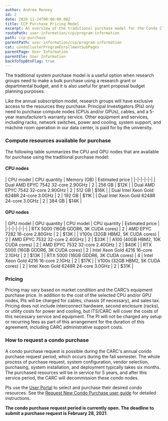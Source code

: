 ```yaml
---
author: Andrea Renney
id: 2
date: 2020-11-24T00:00:00.00Z
title: CCP Purchase Pricing Model
excerpt: An overview of the traditional purchase model for the Condo Cluster Program (CCP).
routePath: user-information/ccp/program-information
path: ccp-purchase
parentPath: user-information/ccp/program-information
cat: condoClusterProgramEnrollmentSubPages
parentPage: User Information
parentEle: User Information
backToTopBtnFlag: true
---
```


The traditional system purchase model is a useful option when research groups need to make a bulk purchase using a research grant or departmental budget, and it is also useful for grant proposal budget planning purposes.

Like the annual subscription model, research groups will have exclusive access to the resources they purchase. Principal Investigators (PIs) only need to purchase compute nodes (CPUs and/or GPUs), cables, and a 5-year manufacturer’s warranty service. Other equipment and services, including racks, network switches, power and cooling, system support, and machine room operation in our data center, is paid for by the university. 

### Compute resources available for purchase

The following table summarizes the CPU and GPU nodes that are available for purchase using the traditional purchase model:

#### CPU nodes

| CPU model | CPU quantity | Memory (GB) | Estimated price |
|-|-|-|-|-|
| Dual AMD EPYC 7542 32-core 2.90GHz | 2 | 256 GB | $12K |
| Dual AMD EPYC 7542 32-core 2.90GHz | 2 | 512 GB | $16K |
| Dual Intel Xeon Gold 6248R 24-core 3.0GHz | 2 | 192 GB | $11K |
| Dual Intel Xeon Gold 6248R 24-core 3.0GHz | 2 | 384 GB | $14K |

#### GPU nodes

| GPU model | GPU quantity | CPU model | CPU quantity | Estimated price |
|-|-|-|-|-|-|
| RTX 5000 (16GB GDDR6, 3K CUDA cores) | 2 | AMD EPYC 7282 16-core 2.80GHz | 2 | $13K |
| V100s (32GB HBM2, 5K CUDA cores) | 2 | AMD EPYC 7532 32-core 2.40GHz | 2 | $33K |
| A100 (40GB HBM2, 10K CUDA cores) | 2 | AMD EPYC 7532 32-core 2.40GHz | 2 | $40K |
| RTX 5000 (16GB GDDR6, 3K CUDA cores) | 2 | Intel Xeon Gold 4216 16-core 2.1GHz | 2 | $13K |
| RTX 5000 (16GB GDDR6, 3K CUDA cores) | 4 | Intel Xeon Gold 4216 16-core 2.1GHz | 2 | $17K |
| V100s (32GB HBM2, 5K CUDA cores) | 2 | Intel Xeon Gold 6248R 24-core 3.0GHz | 2 | $31K |

### Pricing

Pricing may vary based on market condition and the CARC’s equipment purchase price. In addition to the cost of the selected CPU and/or GPU nodes, PIs will be charged for cables, chassis (if necessary), and sales tax. Pricing does not include interconnect hardware, second enclosure (racks), or utility costs for power and cooling, but ITS/CARC will cover the costs of this necessary service and equipment. The PI will not be charged any setup or recurring fees as part of this arrangement for the duration of this agreement, including CARC administrative support costs.

### How to request a condo purchase

A condo purchase request is possible during the CARC's annual condo purchase request period, which occurs during the fall semester. The whole process of purchase request, system configuration, vendor selection, purchasing, system installation, and deployment typically takes six months. The purchased resources will be in service for 5 years, and after this service period, the CARC will decommission these condo nodes. 

PIs use the [User Portal](/user-information/user-guides/research-computing-user-portal) to select and purchase their desired condo resources. See the [Request New Condo Purchase user guide](/user-information/user-guides/research-computing-user-portal/request-new-purchase) for detailed instructions.

**The condo purchase request period is currently open. The deadline to submit a purchase request is February 28, 2021**.